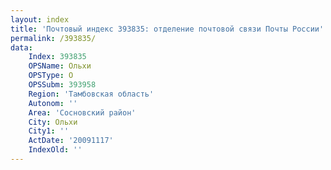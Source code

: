 ```yaml
---
layout: index
title: 'Почтовый индекс 393835: отделение почтовой связи Почты России'
permalink: /393835/
data:
    Index: 393835
    OPSName: Ольхи
    OPSType: О
    OPSSubm: 393958
    Region: 'Тамбовская область'
    Autonom: ''
    Area: 'Сосновский район'
    City: Ольхи
    City1: ''
    ActDate: '20091117'
    IndexOld: ''
---
```

